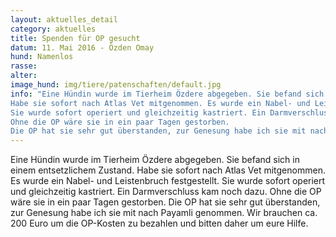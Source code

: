 ```yaml
---
layout: aktuelles_detail
category: aktuelles
title: Spenden für OP gesucht
datum: 11. Mai 2016 - Özden Omay
hund: Namenlos
rasse: 
alter: 
image_hund: img/tiere/patenschaften/default.jpg
info: "Eine Hündin wurde im Tierheim Özdere abgegeben. Sie befand sich in einem entsetzlichem Zustand.
Habe sie sofort nach Atlas Vet mitgenommen. Es wurde ein Nabel- und Leistenbruch festgestellt. 
Sie wurde sofort operiert und gleichzeitig kastriert. Ein Darmverschluss kam noch dazu.
Ohne die OP wäre sie in ein paar Tagen gestorben. 
Die OP hat sie sehr gut überstanden, zur Genesung habe ich sie mit nach Payamli genommen. Wir brauchen ca. 200 Euro um die OP-Kosten zu bezahlen und bitten daher um eure Hilfe."
---
```


Eine Hündin wurde im Tierheim Özdere abgegeben. Sie befand sich in einem entsetzlichem Zustand.
Habe sie sofort nach Atlas Vet mitgenommen. Es wurde ein Nabel- und Leistenbruch festgestellt. 
Sie wurde sofort operiert und gleichzeitig kastriert. Ein Darmverschluss kam noch dazu.
Ohne die OP wäre sie in ein paar Tagen gestorben. 
Die OP hat sie sehr gut überstanden, zur Genesung habe ich sie mit nach Payamli genommen. Wir brauchen ca. 200 Euro um die OP-Kosten zu bezahlen und bitten daher um eure Hilfe.
